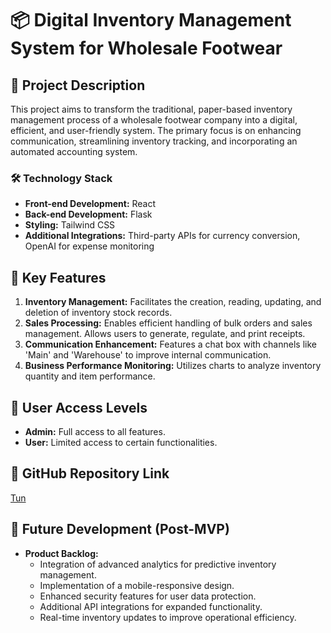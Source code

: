 # 📦 Digital Inventory Management System for Wholesale Footwear

## 📝 Project Description

This project aims to transform the traditional, paper-based inventory management process of a wholesale footwear company into a digital, efficient, and user-friendly system. The primary focus is on enhancing communication, streamlining inventory tracking, and incorporating an automated accounting system.

### 🛠 Technology Stack
- **Front-end Development:** React
- **Back-end Development:** Flask
- **Styling:** Tailwind CSS
- **Additional Integrations:** Third-party APIs for currency conversion, OpenAI for expense monitoring

## 🌟 Key Features

1. **Inventory Management:** Facilitates the creation, reading, updating, and deletion of inventory stock records.
2. **Sales Processing:** Enables efficient handling of bulk orders and sales management. Allows users to generate, regulate, and print receipts.
3. **Communication Enhancement:** Features a chat box with channels like 'Main' and 'Warehouse' to improve internal communication.
4. **Business Performance Monitoring:** Utilizes charts to analyze inventory quantity and item performance.

## 🔐 User Access Levels

- **Admin:** Full access to all features.
- **User:** Limited access to certain functionalities.

## 🔗 GitHub Repository Link

[Tun](https://github.com/PhoneTun/Tun.git)

## 🚀 Future Development (Post-MVP)

- **Product Backlog:**
  - Integration of advanced analytics for predictive inventory management.
  - Implementation of a mobile-responsive design.
  - Enhanced security features for user data protection.
  - Additional API integrations for expanded functionality.
  - Real-time inventory updates to improve operational efficiency.

